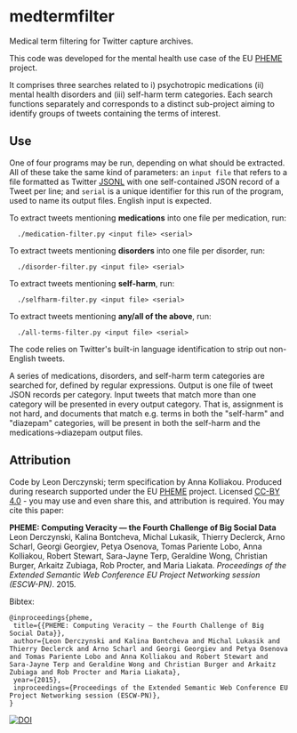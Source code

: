 # medtermfilter

Medical term filtering for Twitter capture archives.

This code was developed for the mental health use case of the EU [PHEME](https://www.pheme.eu/) project.

It comprises three searches related to i) psychotropic medications (ii) mental health disorders and (iii) self-harm term categories. Each search functions separately and corresponds to a distinct sub-project aiming to identify groups of tweets containing the terms of interest.


## Use

One of four programs may be run, depending on what should be extracted. All of these take the same kind of parameters: an `input file` that refers to a file formatted as Twitter [JSONL](http://jsonlines.org/) with one self-contained JSON record of a Tweet per line; and `serial` is a unique identifier for this run of the program, used to name its output files. English input is expected.

To extract tweets mentioning **medications** into one file per medication, run:

```  ./medication-filter.py <input file> <serial>```

To extract tweets mentioning **disorders** into one file per disorder, run:

```  ./disorder-filter.py <input file> <serial>```

To extract tweets mentioning **self-harm**, run:

```  ./selfharm-filter.py <input file> <serial>```

To extract tweets mentioning **any/all of the above**, run:

```  ./all-terms-filter.py <input file> <serial>```

The code relies on Twitter's built-in language identification to strip out non-English tweets.

A series of medications, disorders, and self-harm term categories are searched for, defined by regular expressions. Output is one file of tweet JSON records per category. Input tweets that match more than one category will be presented in every output category. That is, assignment is not hard, and documents that match e.g. terms in both the "self-harm" and "diazepam" categories, will be present in both the self-harm and the medications->diazepam output files.

## Attribution

Code by Leon Derczynski; term specification by Anna Kolliakou. Produced during research supported under the EU [PHEME](https://www.pheme.eu) project. Licensed [CC-BY 4.0](https://creativecommons.org/licenses/by/4.0/) - you may use and even share this, and attribution is required. You may cite this paper:

**PHEME: Computing Veracity — the Fourth Challenge of Big Social Data**
Leon Derczynski, Kalina Bontcheva, Michal Lukasik, Thierry Declerck, Arno Scharl, Georgi Georgiev, Petya Osenova, Tomas Pariente Lobo, Anna Kolliakou, Robert Stewart, Sara-Jayne Terp, Geraldine Wong, Christian Burger, Arkaitz Zubiaga, Rob Procter, and Maria Liakata.
_Proceedings of the Extended Semantic Web Conference EU Project Networking session (ESCW-PN)_. 2015.

Bibtex:
```
@inproceedings{pheme,
 title={{PHEME: Computing Veracity — the Fourth Challenge of Big Social Data}},
 author={Leon Derczynski and Kalina Bontcheva and Michal Lukasik and Thierry Declerck and Arno Scharl and Georgi Georgiev and Petya Osenova and Tomas Pariente Lobo and Anna Kolliakou and Robert Stewart and Sara-Jayne Terp and Geraldine Wong and Christian Burger and Arkaitz Zubiaga and Rob Procter and Maria Liakata},
 year={2015},
 inproceedings={Proceedings of the Extended Semantic Web Conference EU Project Networking session (ESCW-PN)},
}
```

[![DOI](https://zenodo.org/badge/210150926.svg)](https://zenodo.org/badge/latestdoi/210150926)

